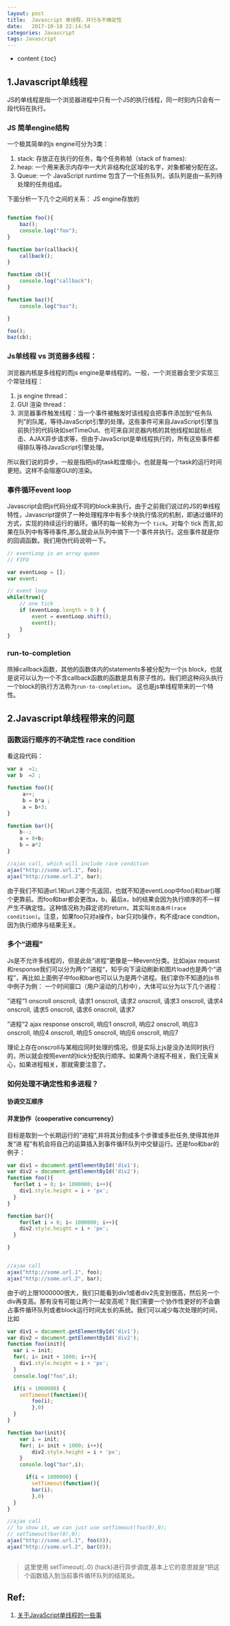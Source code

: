 ```yaml
---
layout: post
title:  Javascript 单线程，并行与不确定性
date:   2017-10-10 22:14:54
categories: Javascript
tags: Javascript
---
```


* content
{:toc}


## 1.Javascript单线程 
JS的单线程是指一个浏览器进程中只有一个JS的执行线程，同一时刻内只会有一段代码在执行。

### JS 简单engine结构
一个极其简单的js engine可分为3类：
1. stack: 存放正在执行的任务，每个任务称帧（stack of frames):
2. heap: 一个用来表示内存中一大片非结构化区域的名字，对象都被分配在这。
3. Queue: 一个 JavaScript runtime 包含了一个任务队列，该队列是由一系列待处理的任务组成。

下面分析一下几个之间的关系：
JS engine存放的

```javascript

function foo(){
	baz();
	console.log("foo");
}

function bar(callback){
	callback();
}

function cb(){
	console.log("callback");
}

function baz(){
	console.log("baz");

}

foo();
baz(cb);
```

### Js单线程 vs 浏览器多线程：
浏览器内核是多线程的而js engine是单线程的。一般，一个浏览器会至少实现三个常驻线程：
1. js engine thread：
2. GUI 渲染 thread：
3. 浏览器事件触发线程：当一个事件被触发时该线程会把事件添加到“任务队列”的队尾，等待JavaScript引擎的处理。这些事件可来自JavaScript引擎当前执行的代码块如setTimeOut、也可来自浏览器内核的其他线程如鼠标点击、AJAX异步请求等，但由于JavaScript是单线程执行的，所有这些事件都得排队等待JavaScript引擎处理。


所以我们说的异步，一般是指把js的task粒度缩小，也就是每一个task的运行时间更短。这样不会阻塞GUI的渲染。


### 事件循环event loop
Javascript会把js代码分成不同的block来执行。由于之前我们说过的JS的单线程特性，Javascript提供了一种处理程序中有多个块执行情况的机制，即通过循环的方式，实现的持续运行的循环。循环的每一轮称为一个 `tick`。对每个 tick 而言,如果在队列中有等待事件,那么就会从队列中摘下一个事件并执行。这些事件就是你的回调函数。我们用伪代码说明一下。

```javascript
// eventLoop is an array queen
// FIFO

var eventLoop = [];
var event;

// event loop
while(true){
	// one tick
	if (eventLoop.length > 0 ) {
		event = eventLoop.shift();
		event();
	}
}

```

### run-to-completion

除掉callback函数，其他的函数体内的statements多被分配为一个js block，也就是说可以认为一个不含callback函数的函数是具有原子性的。我们把这种闷头执行一个block的执行方法称为`run-to-completion`。 这也是js单线程带来的一个特性。

## 2.Javascript单线程带来的问题

### 函数运行顺序的不确定性 race condition
看这段代码：
```javascript
var a  =1;
var b  =2 ;

function foo(){
	 a++;
	 b = b*a ;
	 a = b+3;
}

function bar(){
	b--;
	a = 8+b;
	b = a*2
}

//ajax call, which will include race condition
ajax("http://some.url.1", foo);
ajax("http://some.url.2", bar);

```
由于我们不知道url.1和url.2哪个先返回，也就不知道eventLoop中foo()和bar()哪个更靠前。而foo和bar都会更改a，b，最后a，b的结果会因为执行顺序的不一样产生不确定性。这种情况称为薛定谔的return，其实叫`竞态条件(race condition)`。注意，如果foo只对a操作，bar只对b操作，构不成race condtion，因为执行顺序与结果无关。

### 多个“进程”
Js是不允许多线程的，但是此处”进程“更像是一种event分类。比如ajax request和response我们可以分为两个”进程“，知乎向下滚动刷新和图片load也是两个“进程”，再比如上面例子中foo和bar也可以认为是两个进程。我们拿你不知道的js书中例子为例： 一个时间窗口（用户滚动的几秒中），大体可以分为以下几个进程：

”进程“1 onscroll
onscroll, 请求1 
onscroll, 请求2 
onscroll, 请求3 
onscroll, 请求4 
onscroll, 请求5 
onscroll, 请求6 
onscroll, 请求7

”进程“2 ajax response
onscroll, 响应1 
onscroll, 响应2 
onscroll, 响应3 
onscroll, 响应4 
onscroll, 响应5 
onscroll, 响应6 
onscroll, 响应7

理论上存在onscroll与某相应同时处理的情况。但是实际上js是没办法同时执行的，所以就会按照event的tick分配执行顺序。如果两个进程不相关，我们无需关心，如果进程相关，那就需要注意了。

### 如何处理不确定性和多进程？

#### 协调交互顺序


#### 并发协作（cooperative concurrency）
目标是取到一个长期运行的“进程”,并将其分割成多个步骤或多批任务,使得其他并发“进 程”有机会将自己的运算插入到事件循环队列中交替运行。还是foo和bar的例子：
```javascript
var div1 = document.getElementById('div1');
var div2 = document.getElementById('div2');
function foo(){
  for(let i = 0; i< 1000000; i++){
  	div1.style.height = i + 'px';
  }
}

function bar(){
	for(let i = 0; i< 1000000; i++){
  	div2.style.height = i + 'px';
  }

}


//ajax call
ajax("http://some.url.1", foo);
ajax("http://some.url.2", bar);


```

由于i的上限1000000很大，我们只能看到div1或者div2先变到很高，然后另一个div再变高。那有没有可能让两个一起变高呢？我们需要一个协作性更好的不会霸占事件循环队列或者block运行时间太长的系统。我们可以减少每次处理的时间，比如

```javascript
var div1 = document.getElementById('div1');
var div2 = document.getElementById('div2');
function foo(init){
  var i = init;
  for(; i< init + 1000; i++){
  	div1.style.height = i + 'px';
  }
  console.log("foo",i);

  if(i < 1000000) {
  	setTimeout(function(){
		foo(i);
  		},0)
  }
}

function bar(init){
	var i = init;
	for(; i< init + 1000; i++){
	  	div2.style.height = i + 'px';
	}	
	console.log("bar",i);

	  if(i < 1000000) {
  		setTimeout(function(){
		bar(i);
  		},0)
  }
}

//ajax call
// to show it, we can just use setTimeout(foo(0),0);
// setTimeout(bar(0),0);
ajax("http://some.url.1", foo(0));
ajax("http://some.url.2", bar(0));



```

> 这里使用 setTimeout(..0) (hack)进行异步调度,基本上它的意思就是“把这个函数插入到当前事件循环队列的结尾处。



## Ref:
1. [关于JavaScript单线程的一些事](https://github.com/JChehe/blog/blob/master/posts/%E5%85%B3%E4%BA%8EJavaScript%E5%8D%95%E7%BA%BF%E7%A8%8B%E7%9A%84%E4%B8%80%E4%BA%9B%E4%BA%8B.md)
